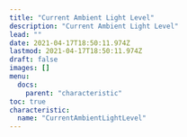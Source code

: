 ```yaml
---
title: "Current Ambient Light Level"
description: "Current Ambient Light Level"
lead: ""
date: 2021-04-17T18:50:11.974Z
lastmod: 2021-04-17T18:50:11.974Z
draft: false
images: []
menu:
  docs:
    parent: "characteristic"
toc: true
characteristic:
  name: "CurrentAmbientLightLevel"
---
```

